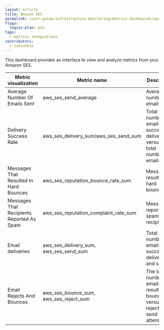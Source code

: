 ```yaml
---
layout: article
title: Amazon SES
permalink: /user-guide/infrastructure-monitoring/metrics-dashboards/amazon-ses.html 
flags:
  logzio-plan: pro
tags:
  - metrics integrations
contributors:
  - nshishkin
---
```




This dashboard provides an interface to view and analyze metrics from your Amazon SES.

| Metric visualization                      | Metric name                                  | Description                                                                           |
| ----------------------------------------- | -------------------------------------------- | ------------------------------------------------------------------------------------- |
| Average Number Of Emails Sent             | aws\_ses\_send\_average                      | Average number of emails sent.                                                        |
| Delivery Success Rate                     | aws\_ses\_delivery\_sum/aws\_ses\_send\_sum  | Total number of emails successfully delivered versus the total number of emails sent. |
| Messages That Resulted In Hard Bounces    | aws\_ses\_reputation\_bounce\_rate\_sum      | Messages resulted in hard bounces.                                                    |
| Messages That Recipients Reported As Spam | aws\_ses\_reputation\_complaint\_rate\_sum   | Messages reported as spam by recipients.                                              |
| Email deliveries                          | aws\_ses\_delivery\_sum, aws\_ses\_send\_sum | Total number of emails successfully delivered and sent                                |
| Email Rejects And Bounces                 | aws\_ses\_bounce\_sum, aws\_ses\_reject\_sum | The total number of emails that resulted in a bounce versus rejected send attempts.   | 
